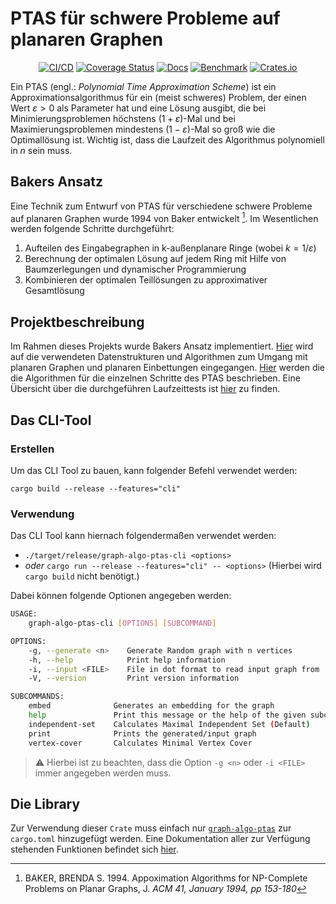 # PTAS für schwere Probleme auf planaren Graphen

<div align="center">

[![CI/CD](https://github.com/thm-mni-ii/graph-algo-ptas/actions/workflows/ci-cd.yml/badge.svg)](https://github.com/thm-mni-ii/graph-algo-ptas/actions/workflows/ci-cd.yml) 
[![Coverage Status](https://coveralls.io/repos/github/thm-mni-ii/graph-algo-ptas/badge.svg?branch=main)](https://coveralls.io/github/thm-mni-ii/graph-algo-ptas?branch=main)
[![Docs](https://img.shields.io/github/workflow/status/thm-mni-ii/graph-algo-ptas/Pages/main?label=Docs&logo=Github)](https://thm-mni-ii.github.io/graph-algo-ptas/graph_algo_ptas/)
[![Benchmark](https://img.shields.io/github/workflow/status/thm-mni-ii/graph-algo-ptas/Pages/main?label=Benchmark&logo=Github)](https://thm-mni-ii.github.io/graph-algo-ptas/benchmark/report/)
[![Crates.io](https://img.shields.io/crates/v/graph-algo-ptas)](https://crates.io/crates/graph-algo-ptas)

</div>

Ein PTAS (engl.: *Polynomial Time Approximation Scheme*) ist ein Approximationsalgorithmus für ein (meist schweres) Problem, der einen Wert $ε > 0$ als Parameter hat und eine Lösung ausgibt, die bei Minimierungsproblemen höchstens $(1 + ε)$-Mal und bei Maximierungsproblemen mindestens $(1 - ε)$-Mal so groß wie die Optimallösung ist. Wichtig ist, dass die Laufzeit des Algorithmus polynomiell in $n$ sein muss.

## Bakers Ansatz

Eine Technik zum Entwurf von PTAS für verschiedene schwere Probleme auf planaren Graphen wurde 1994 von Baker entwickelt [^1]. Im Wesentlichen werden folgende Schritte durchgeführt:

1. Aufteilen des Eingabegraphen in k-außenplanare Ringe (wobei $k=1/ε$)
2. Berechnung der optimalen Lösung auf jedem Ring mit Hilfe von Baumzerlegungen und dynamischer Programmierung
3. Kombinieren der optimalen Teillösungen zu approximativer Gesamtlösung

## Projektbeschreibung

Im Rahmen dieses Projekts wurde Bakers Ansatz implementiert. [Hier](docs/data_structure.md) wird auf die verwendeten Datenstrukturen und Algorithmen zum Umgang mit planaren Graphen und planaren Einbettungen eingegangen. [Hier](docs/algorithm.md) werden die die Algorithmen für die einzelnen Schritte des PTAS beschrieben. Eine Übersicht über die durchgeführen Laufzeittests ist [hier](docs/benchmarks.md) zu finden.

[^1]: BAKER, BRENDA S. 1994. Appoximation Algorithms for NP-Complete Problems on Planar Graphs, J. *ACM 41, January 1994, pp 153-180*

## Das CLI-Tool

### Erstellen

Um das CLI Tool zu bauen, kann folgender Befehl verwendet werden:

`cargo build --release --features="cli"`

### Verwendung

Das CLI Tool kann hiernach folgendermaßen verwendet werden:

- `./target/release/graph-algo-ptas-cli <options>` 
- *oder* `cargo run --release --features="cli" -- <options>` (Hierbei wird `cargo build` nicht benötigt.)
  
Dabei können folgende Optionen angegeben werden:

```sh
USAGE:
    graph-algo-ptas-cli [OPTIONS] [SUBCOMMAND]

OPTIONS:
    -g, --generate <n>    Generate Random graph with n vertices
    -h, --help            Print help information
    -i, --input <FILE>    File in dot format to read input graph from
    -V, --version         Print version information

SUBCOMMANDS:
    embed              Generates an embedding for the graph
    help               Print this message or the help of the given subcommand(s)
    independent-set    Calculates Maximal Independent Set (Default)
    print              Prints the generated/input graph
    vertex-cover       Calculates Minimal Vertex Cover
```

> :warning: Hierbei ist zu beachten, dass die Option `-g <n>` oder `-i <FILE>` immer angegeben werden muss.

## Die Library

Zur Verwendung dieser `Crate` muss einfach nur [`graph-algo-ptas`](https://crates.io/crates/graph-algo-ptas) zur `cargo.toml` hinzugefügt werden. Eine Dokumentation aller zur Verfügung stehenden Funktionen befindet sich [hier](https://thm-mni-ii.github.io/graph-algo-ptas/graph_algo_ptas/).